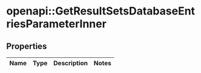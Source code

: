 # openapi::GetResultSetsDatabaseEntriesParameterInner


## Properties
Name | Type | Description | Notes
------------ | ------------- | ------------- | -------------


